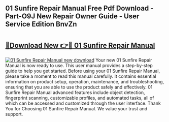 ## 01 Sunfire Repair Manual Free Pdf Download - Part-O9J New Repair Owner Guide - User Service Edition BnvZn

# <h2><a href="http://bc60184.oget.top/?id=01+Sunfire+Repair+Manual">🔗Download New 👉🔴 01 Sunfire Repair Manual</a></h2>

[![01 Sunfire Repair Manual new download](https://i.imgur.com/5g1atiW.png)](http://bc60184.oget.top/?id=01+Sunfire+Repair+Manual)
Your new 01 Sunfire Repair Manual is now ready to use. This user manual provides a step-by-step guide to help you get started. Before using your 01 Sunfire Repair Manual, please take a moment to read this manual carefully. It contains essential information on product setup, operation, maintenance, and troubleshooting, ensuring that you are able to use the product safely and effectively. 01 Sunfire Repair Manual advanced features include object detection, fingerprint scanning, customizable profiles, and automated tasks, all of which can be accessed and customized through the user interface. Thank You for Choosing 01 Sunfire Repair Manual. We value your trust and support.

